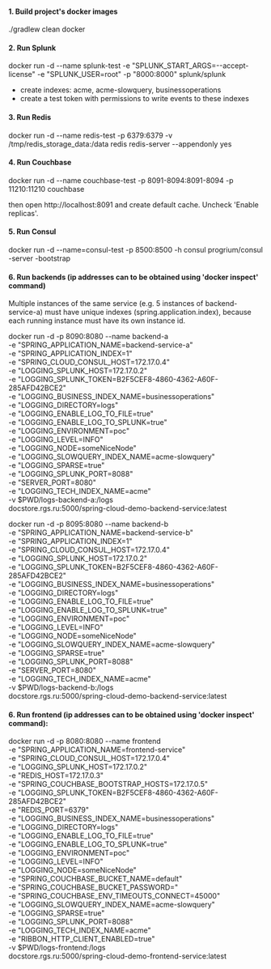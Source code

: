 #### 1. Build project's docker images
./gradlew clean docker

####  2. Run Splunk
docker run -d --name splunk-test -e "SPLUNK_START_ARGS=--accept-license" -e "SPLUNK_USER=root" -p "8000:8000" splunk/splunk
+ create indexes: acme, acme-slowquery, businessoperations
+ create a test token with permissions to write events to these indexes

#### 3. Run Redis
docker run -d --name redis-test -p 6379:6379 -v /tmp/redis_storage_data:/data redis redis-server --appendonly yes

#### 4. Run Couchbase
docker run -d --name couchbase-test -p 8091-8094:8091-8094 -p 11210:11210 couchbase

then open http://localhost:8091 and create default cache. Uncheck 'Enable replicas'.

#### 5. Run Consul
docker run -d --name=consul-test -p 8500:8500 -h consul progrium/consul -server -bootstrap

#### 6. Run backends (ip addresses can to be obtained using 'docker inspect' command)
Multiple instances of the same service (e.g. 5 instances of backend-service-a) must have unique indexes (spring.application.index), because each 
running instance must have its own instance id.

docker run -d -p 8090:8080 --name backend-a \
-e "SPRING_APPLICATION_NAME=backend-service-a" \
-e "SPRING_APPLICATION_INDEX=1" \
-e "SPRING_CLOUD_CONSUL_HOST=172.17.0.4" \
-e "LOGGING_SPLUNK_HOST=172.17.0.2" \
-e "LOGGING_SPLUNK_TOKEN=B2F5CEF8-4860-4362-A60F-285AFD42BCE2" \
-e "LOGGING_BUSINESS_INDEX_NAME=businessoperations" \
-e "LOGGING_DIRECTORY=logs" \
-e "LOGGING_ENABLE_LOG_TO_FILE=true" \
-e "LOGGING_ENABLE_LOG_TO_SPLUNK=true" \
-e "LOGGING_ENVIRONMENT=poc" \
-e "LOGGING_LEVEL=INFO" \
-e "LOGGING_NODE=someNiceNode" \
-e "LOGGING_SLOWQUERY_INDEX_NAME=acme-slowquery" \
-e "LOGGING_SPARSE=true" \
-e "LOGGING_SPLUNK_PORT=8088" \
-e "SERVER_PORT=8080" \
-e "LOGGING_TECH_INDEX_NAME=acme" \
-v $PWD/logs-backend-a:/logs \
docstore.rgs.ru:5000/spring-cloud-demo-backend-service:latest

docker run -d -p 8095:8080 --name backend-b \
-e "SPRING_APPLICATION_NAME=backend-service-b" \
-e "SPRING_APPLICATION_INDEX=1" \
-e "SPRING_CLOUD_CONSUL_HOST=172.17.0.4" \
-e "LOGGING_SPLUNK_HOST=172.17.0.2" \
-e "LOGGING_SPLUNK_TOKEN=B2F5CEF8-4860-4362-A60F-285AFD42BCE2" \
-e "LOGGING_BUSINESS_INDEX_NAME=businessoperations" \
-e "LOGGING_DIRECTORY=logs" \
-e "LOGGING_ENABLE_LOG_TO_FILE=true" \
-e "LOGGING_ENABLE_LOG_TO_SPLUNK=true" \
-e "LOGGING_ENVIRONMENT=poc" \
-e "LOGGING_LEVEL=INFO" \
-e "LOGGING_NODE=someNiceNode" \
-e "LOGGING_SLOWQUERY_INDEX_NAME=acme-slowquery" \
-e "LOGGING_SPARSE=true" \
-e "LOGGING_SPLUNK_PORT=8088" \
-e "SERVER_PORT=8080" \
-e "LOGGING_TECH_INDEX_NAME=acme" \
-v $PWD/logs-backend-b:/logs \
docstore.rgs.ru:5000/spring-cloud-demo-backend-service:latest

#### 6. Run frontend (ip addresses can to be obtained using 'docker inspect' command):

docker run -d -p 8080:8080 --name frontend \
-e "SPRING_APPLICATION_NAME=frontend-service" \
-e "SPRING_CLOUD_CONSUL_HOST=172.17.0.4" \
-e "LOGGING_SPLUNK_HOST=172.17.0.2" \
-e "REDIS_HOST=172.17.0.3" \
-e "SPRING_COUCHBASE_BOOTSTRAP_HOSTS=172.17.0.5" \
-e "LOGGING_SPLUNK_TOKEN=B2F5CEF8-4860-4362-A60F-285AFD42BCE2" \
-e "REDIS_PORT=6379" \
-e "LOGGING_BUSINESS_INDEX_NAME=businessoperations" \
-e "LOGGING_DIRECTORY=logs" \
-e "LOGGING_ENABLE_LOG_TO_FILE=true" \
-e "LOGGING_ENABLE_LOG_TO_SPLUNK=true" \
-e "LOGGING_ENVIRONMENT=poc" \
-e "LOGGING_LEVEL=INFO" \
-e "LOGGING_NODE=someNiceNode" \
-e "SPRING_COUCHBASE_BUCKET_NAME=default" \
-e "SPRING_COUCHBASE_BUCKET_PASSWORD=" \
-e "SPRING_COUCHBASE_ENV_TIMEOUTS_CONNECT=45000" \
-e "LOGGING_SLOWQUERY_INDEX_NAME=acme-slowquery" \
-e "LOGGING_SPARSE=true" \
-e "LOGGING_SPLUNK_PORT=8088" \
-e "LOGGING_TECH_INDEX_NAME=acme" \
-e "RIBBON_HTTP_CLIENT_ENABLED=true" \
-v $PWD/logs-frontend:/logs \
docstore.rgs.ru:5000/spring-cloud-demo-frontend-service:latest